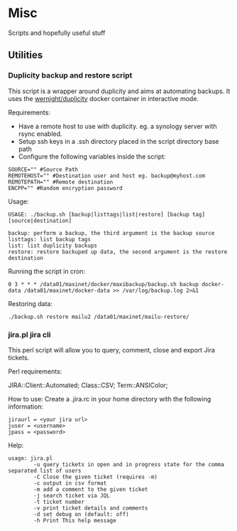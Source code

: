 # Misc
Scripts and hopefully useful stuff

## Utilities

### Duplicity backup and restore script
This script is a wrapper around duplicity and aims at automating backups. It uses the [wernight/duplicity](https://hub.docker.com/r/wernight/duplicity/) docker container in interactive mode.

Requirements:

* Have a remote host to use with duplicity. eg. a synology server with rsync enabled.
* Setup ssh keys in a .ssh directory placed in the script directory base path 
* Configure the following variables inside the script:
```
SOURCE="" #Source Path
REMOTEHOST="" #Destination user and host eg. backup@myhost.com
REMOTEPATH="" #Remote destination
ENCPP="" #Random encryption password
```

Usage:
```
USAGE: ./backup.sh [backup|listtags|list|restore] [backup tag] [source|destination]

backup: perform a backup, the third argument is the backup source
listtags: list backup tags
list: list duplicity backups
restore: restore backuped up data, the second argument is the restore destination
```

Running the script in cron:
```
0 3 * * * /data01/maxinet/docker/maxibackup/backup.sh backup docker-data /data01/maxinet/docker-data >> /var/log/backup.log 2>&1
```

Restoring data:
```
./backup.sh restore mailu2 /data01/maxinet/mailu-restore/
```


### jira.pl jira cli
This perl script will allow you to query, comment, close and export Jira tickets.

Perl requirements:

JIRA::Client::Automated;
Class::CSV;
Term::ANSIColor;

How to use:
Create a .jira.rc in your home directory with the following information:
```
jiraurl = <your jira url>
juser = <username>
jpass = <password>
```

Help:
```
usage: jira.pl
        -u query tickets in open and in progress state for the comma separated list of users
        -C Close the given ticket (requires -m)
        -c output in csv format
        -m add a comment to the given ticket
        -j search ticket via JQL
        -t ticket number
        -v print ticket details and comments
        -d set debug on (default: off)
        -h Print This help message
```
